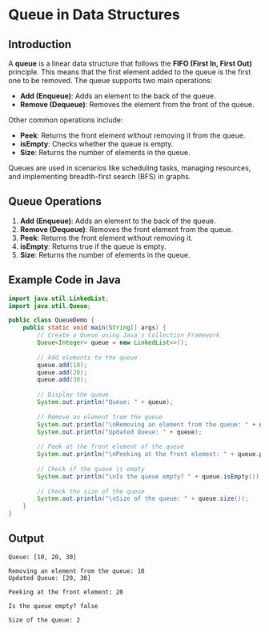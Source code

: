 # Queue in Data Structures

## Introduction

A **queue** is a linear data structure that follows the **FIFO (First In, First Out)** principle. This means that the first element added to the queue is the first one to be removed. The queue supports two main operations:

- **Add (Enqueue)**: Adds an element to the back of the queue.
- **Remove (Dequeue)**: Removes the element from the front of the queue.

Other common operations include:
- **Peek**: Returns the front element without removing it from the queue.
- **isEmpty**: Checks whether the queue is empty.
- **Size**: Returns the number of elements in the queue.

Queues are used in scenarios like scheduling tasks, managing resources, and implementing breadth-first search (BFS) in graphs.

## Queue Operations

1. **Add (Enqueue)**: Adds an element to the back of the queue.
2. **Remove (Dequeue)**: Removes the front element from the queue.
3. **Peek**: Returns the front element without removing it.
4. **isEmpty**: Returns true if the queue is empty.
5. **Size**: Returns the number of elements in the queue.

## Example Code in Java

```java
import java.util.LinkedList; 
import java.util.Queue; 

public class QueueDemo { 
    public static void main(String[] args) { 
        // Create a Queue using Java's Collection Framework 
        Queue<Integer> queue = new LinkedList<>(); 
        
        // Add elements to the queue 
        queue.add(10); 
        queue.add(20); 
        queue.add(30); 
        
        // Display the queue 
        System.out.println("Queue: " + queue); 
        
        // Remove an element from the queue 
        System.out.println("\nRemoving an element from the queue: " + queue.remove()); 
        System.out.println("Updated Queue: " + queue); 
        
        // Peek at the front element of the queue 
        System.out.println("\nPeeking at the front element: " + queue.peek()); 
        
        // Check if the queue is empty 
        System.out.println("\nIs the queue empty? " + queue.isEmpty()); 
        
        // Check the size of the queue 
        System.out.println("\nSize of the queue: " + queue.size()); 
    } 
}
```
## Output
```
Queue: [10, 20, 30]

Removing an element from the queue: 10
Updated Queue: [20, 30]

Peeking at the front element: 20

Is the queue empty? false

Size of the queue: 2
```
